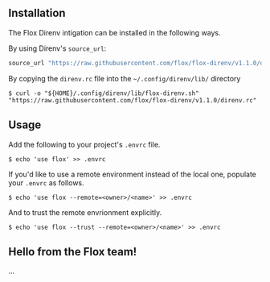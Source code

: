 ## Installation

The Flox Direnv intigation can be installed in the following ways.

By using Direnv's `source_url`:

```sh
source_url "https://raw.githubusercontent.com/flox/flox-direnv/v1.1.0/direnv.rc" 'sha256-c2YCane8WGmYeCDc9wIZyVL8AgbdfhPaEoM+5aFuysw='
```

By copying the `direnv.rc` file into the `~/.config/direnv/lib/` directory

```console
$ curl -o "${HOME}/.config/direnv/lib/flox-direnv.sh" "https://raw.githubusercontent.com/flox/flox-direnv/v1.1.0/direnv.rc" 
```

## Usage

Add the following to your project's `.envrc` file.

```console
$ echo 'use flox' >> .envrc
```

If you'd like to use a remote environment instead of the local one, populate your `.envrc` as follows.

```console
$ echo 'use flox --remote=<owner>/<name>' >> .envrc
```

And to trust the remote envrionment explicitly.

```console
$ echo 'use flox --trust --remote=<owner>/<name>' >> .envrc
```

## Hello from the Flox team!

...
